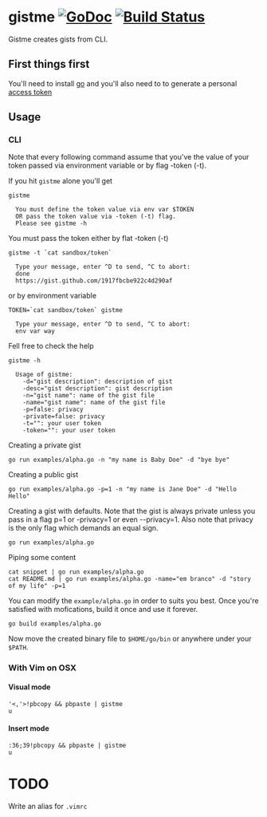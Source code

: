 # gistme [![GoDoc](https://godoc.org/github.com/netp/gistme?status.svg)](https://godoc.org/github.com/netp/gistme) [![Build Status](https://travis-ci.org/netp/gistme.svg?branch=master)](https://travis-ci.org/netp/gistme)


Gistme creates gists from CLI.

## First things first

You'll need to install [go](http://golang.org/doc/install) and you'll also 
need to to generate a personal [access token](https://github.com/settings/applications)

## Usage

### CLI

Note that every following command assume that you've the value of your 
token passed via environment variable or by flag -token (-t). 

If you hit `gistme` alone you'll get

    gistme

      You must define the token value via env var $TOKEN
      OR pass the token value via -token (-t) flag.
      Please see gistme -h

You must pass the token either by flat -token (-t)

    gistme -t `cat sandbox/token`

      Type your message, enter ^D to send, ^C to abort:
      done
      https://gist.github.com/1917fbcbe922c4d290af

or by environment variable

    TOKEN=`cat sandbox/token` gistme

      Type your message, enter ^D to send, ^C to abort:
      env var way

Fell free to check the help

    gistme -h

      Usage of gistme:
        -d="gist description": description of gist
        -desc="gist description": gist description
        -n="gist name": name of the gist file
        -name="gist name": name of the gist file
        -p=false: privacy
        -private=false: privacy
        -t="": your user token
        -token="": your user token

Creating a private gist

    go run examples/alpha.go -n "my name is Baby Doe" -d "bye bye"

Creating a public gist

    go run examples/alpha.go -p=1 -n "my name is Jane Doe" -d "Hello Hello"

Creating a gist with defaults. Note that the gist is always private unless
you pass in a flag p=1 or -privacy=1 or even --privacy=1. Also note that 
privacy is the only flag which demands an equal sign.

    go run examples/alpha.go

Piping some content

    cat snippet | go run examples/alpha.go
    cat README.md | go run examples/alpha.go -name="em branco" -d "story of my life" -p=1

You can modify the `example/alpha.go` in order to suits you best. Once 
you're satisfied with mofications, build it once and use it forever.

    go build examples/alpha.go

Now move the created binary file to `$HOME/go/bin` or anywhere under 
your `$PATH`.

### With Vim on OSX

#### Visual mode

    '<,'>!pbcopy && pbpaste | gistme
    u

#### Insert mode

    :36;39!pbcopy && pbpaste | gistme
    u

# TODO

Write an alias for `.vimrc`
